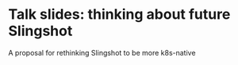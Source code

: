 # Talk slides: thinking about future Slingshot

A proposal for rethinking Slingshot to be more k8s-native
